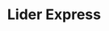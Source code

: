 ---
title: "Lider Express"
url: /las-condes/lider-express-avenida-isabel-la-catolica/
shop: Supermarkt
---